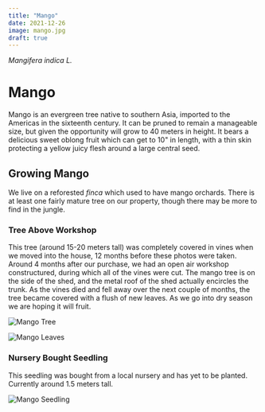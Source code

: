 ```yaml
---
title: "Mango"
date: 2021-12-26
image: mango.jpg
draft: true
---
```


_Mangifera indica L._

# Mango

Mango is an evergreen tree native to southern Asia, imported to the Americas in the sixteenth century. It can be pruned to remain a manageable size, but given the opportunity will grow to 40 meters in height. It bears a delicious sweet oblong fruit which can get to 10" in length, with a thin skin protecting a yellow juicy flesh around a large central seed. 

## Growing Mango

We live on a reforested _finca_ which used to have mango orchards. There is at least one fairly mature tree on our property, though there may be more to find in the jungle.

### Tree Above Workshop

This tree (around 15-20 meters tall) was completely covered in vines when we moved into the house, 12 months before these photos were taken. Around 4 months after our purchase, we had an open air workshop constructured, during which all of the vines were cut. The mango tree is on the side of the shed, and the metal roof of the shed actually encircles the trunk. As the vines died and fell away over the next couple of months, the tree became covered with a flush of new leaves. As we go into dry season we are hoping it will fruit.

![Mango Tree](/images/mango-tree.JPG)

![Mango Leaves](/images/mango-leaves.JPG)

### Nursery Bought Seedling

This seedling was bought from a local nursery and has yet to be planted. Currently around 1.5 meters tall.

![Mango Seedling](/images/mango-seedling.JPG)
